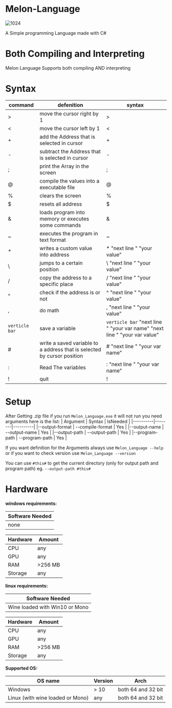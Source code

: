 # Melon-Language
![1024](https://user-images.githubusercontent.com/69463173/147674965-4bb92dc4-252e-44f2-a7f8-0dce3c5f05bf.png)

A Simple programming Language made with C#

# Both Compiling and Interpreting
Melon Language Supports both compiling AND interpreting

# Syntax

| command | defenition                                                               |                           syntax |
|---------|--------------------------------------------------------------------------|----------------------------------|
|  >   | move the cursor right by 1                                                  |                              > |
|  <   | move the cursor left by 1                                                   |                              < |
|  +   | add the Address that is selected in cursor                                  |                              + |
|  -   | subtract the Address that is selected in cursor                             |                              - |
|  ;   | print the Array in the screen                                               |                              ; |
|  @   | compile the values into a executable file                                   |                              @ |
|  %   | clears the screen                                                           |                              % |
|  $   | resets all address                                                          |                              $ |
|  &   | loads program into memory or executes some commands                         |                              & |
|  ~   | executes the program in text format                                         |                              ~ |
|  *   | writes a custom value into address                                          |                 * "next line " "your value" |
|  \   | jumps to a certain position                                                 |                 \ "next line " "your value" |
|  /   | copy the address to a specific place                                        |                 / "next line " "your value" |
|  ^   | check if the address is <your value> or not                                 |                 ^ "next line " "your value" |
|  ,   | do math                                                                     |                 , "next line " "your value" |
|  `verticle bar`   | save a variable                                                |            `verticle bar`  "next line " "your var name" "next line " "your var value" |
|  #   | write a saved variable to a address that is selected by cursor position     |                 # "next line " "your var name" |
|  :   | Read The variables                                                          |                 : "next line " "your var name" |
|  !   | quit                                                                        |                              ! |
  

# Setup
After Getting .zip file if you run `Melon_Language.exe` it will not run you need arguments here is the list:
  | Argument | Syntax | IsNeeded |
  |----------|--------|----------|
  |--output-format | --compile-format <your format> | Yes |
  |--output-name | --output-name <your name> | Yes |
  |--output-path | --output-path <your path> | Yes |
  |--program-path | --program-path <your main.mlf path> | Yes |
  
  If you want definition for the Arguments always use `Melon_Language --help` or if you want to check version use `Melon_Language --version`
  
  You can use `#this#` to get the current directory (only for output path and program path) eg. `--output-path #this#`
  
# Hardware
  **windows requirements:**
  
  |Software Needed |
  |----------------|
  | none |
    
  | Hardware | Amount |
  |----------|--------|
  |CPU | any |
  | GPU | any |
  | RAM | >256 MB |
  | Storage | any |

  **linux requirements:**
  
  |Software Needed |
  |----------------|
  | Wine loaded with Win10 or Mono |
  
  | Hardware | Amount |
  |----------|--------|
  |CPU | any |
  | GPU | any |
  | RAM | >256 MB |
  | Storage | any |
  
  **Supported OS:**
  
  | OS name | Version | Arch |
  |---------|---------| -----|
  | Windows | > 10 | both 64 and 32 bit |
  | Linux (with wine loaded or Mono) | any | both 64 and 32 bit |
  
